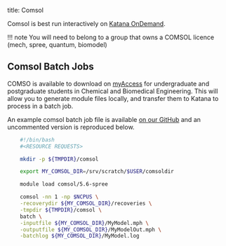 title: Comsol

Comsol is best run interactively on [Katana OnDemand](../using_katana/ondemand.md). 

!!! note
    You will need to belong to a group that owns a COMSOL licence (mech, spree, quantum, biomodel) 

## Comsol Batch Jobs

COMSO is available to download on [myAccess](https://www.myaccess.unsw.edu.au/applications/ansys-workbench) for undergraduate and postgraduate students in Chemical and Biomedical Engineering. This will allow you to generate module files locally, and transfer them to Katana to process in a batch job.

An example comsol batch job file is available [on our GitHub](https://github.com/unsw-edu-au/Restech-HPC/blob/master/hpc-examples/comsol/comsol.pbs) and an uncommented version is reproduced below. 

``` bash title="console"
    #!/bin/bash
    #<RESOURCE REQUESTS>

    mkdir -p ${TMPDIR}/comsol

    export MY_COMSOL_DIR=/srv/scratch/$USER/comsoldir

    module load comsol/5.6-spree

    comsol -nn 1 -np $NCPUS \
    -recoverydir ${MY_COMSOL_DIR}/recoveries \
    -tmpdir ${TMPDIR}/comsol \
    batch \
    -inputfile ${MY_COMSOL_DIR}/MyModel.mph \
    -outputfile ${MY_COMSOL_DIR}/MyModelOut.mph \
    -batchlog ${MY_COMSOL_DIR}/MyModel.log
```
